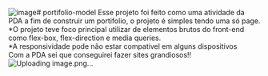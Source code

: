 ![image](https://github.com/marosilvv/portifolio-model/assets/123253246/cc0f8522-6413-4224-a049-08224e1f41d2)﻿# portifolio-model
Esse projeto foi feito como uma atividade da PDA a fim de construir um portifolio, o projeto é simples tendo uma só page.
<br />
*O projeto teve foco principal utilizar de elementos brutos do front-end como flex-box, flex-direction e media queries.
<br />
*A responsividade pode não estar compativel em alguns dispositivos
<br />
Com a PDA sei que conseguirei fazer sites grandiosos!!
![Uploading image.png…]()
